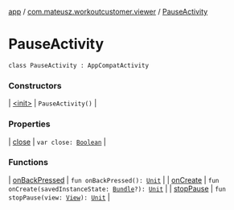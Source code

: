 [app](../../index.md) / [com.mateusz.workoutcustomer.viewer](../index.md) / [PauseActivity](./index.md)

# PauseActivity

`class PauseActivity : AppCompatActivity`

### Constructors

| [&lt;init&gt;](-init-.md) | `PauseActivity()` |

### Properties

| [close](close.md) | `var close: `[`Boolean`](https://kotlinlang.org/api/latest/jvm/stdlib/kotlin/-boolean/index.html) |

### Functions

| [onBackPressed](on-back-pressed.md) | `fun onBackPressed(): `[`Unit`](https://kotlinlang.org/api/latest/jvm/stdlib/kotlin/-unit/index.html) |
| [onCreate](on-create.md) | `fun onCreate(savedInstanceState: `[`Bundle`](https://developer.android.com/reference/android/os/Bundle.html)`?): `[`Unit`](https://kotlinlang.org/api/latest/jvm/stdlib/kotlin/-unit/index.html) |
| [stopPause](stop-pause.md) | `fun stopPause(view: `[`View`](https://developer.android.com/reference/android/view/View.html)`): `[`Unit`](https://kotlinlang.org/api/latest/jvm/stdlib/kotlin/-unit/index.html) |

